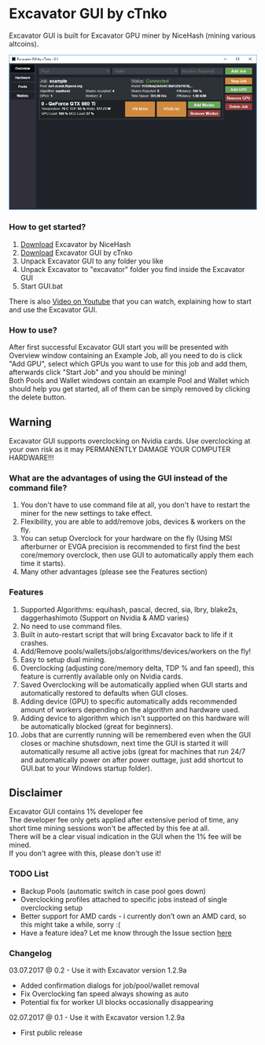# Excavator GUI by cTnko
Excavator GUI is built for Excavator GPU miner by NiceHash (mining various altcoins).

![Jobs Window](https://raw.githubusercontent.com/cTn-dev/Excavator-GUI/master/screenshots/jobs.png)

### How to get started?
1. [Download](https://github.com/nicehash/excavator/releases) Excavator by NiceHash
2. [Download](https://github.com/cTn-dev/Excavator-GUI/releases) Excavator GUI by cTnko
3. Unpack Excavator GUI to any folder you like
4. Unpack Excavator to "excavator" folder you find inside the Excavator GUI
5. Start GUI.bat

There is also [Video on Youtube](https://www.youtube.com/watch?v=vMeigyZYwPw) that you can watch, explaining how to start and use the Excavator GUI.

### How to use?
After first successful Excavator GUI start you will be presented with Overview window containing an Example Job, all you need to do is click "Add GPU", select which GPUs you want to use for this job and add them, afterwards click "Start Job" and you should be mining!<br />
Both Pools and Wallet windows contain an example Pool and Wallet which should help you get started, all of them can be simply removed by clicking the delete button.

## Warning
Excavator GUI supports overclocking on Nvidia cards. Use overclocking at your own risk as it may PERMANENTLY DAMAGE YOUR COMPUTER HARDWARE!!!

### What are the advantages of using the GUI instead of the command file?
1. You don't have to use command file at all, you don't have to restart the miner for the new settings to take effect.
2. Flexibility, you are able to add/remove jobs, devices & workers on the fly.
3. You can setup Overclock for your hardware on the fly (Using MSI afterburner or EVGA precision is recommended to first find the best core/memory overclock, then use GUI to automatically apply them each time it starts).
4. Many other advantages (please see the Features section)

### Features
1. Supported Algorithms: equihash, pascal, decred, sia, lbry, blake2s, daggerhashimoto (Support on Nvidia & AMD varies)
2. No need to use command files.
3. Built in auto-restart script that will bring Excavator back to life if it crashes.
4. Add/Remove pools/wallets/jobs/algorithms/devices/workers on the fly!
5. Easy to setup dual mining.
6. Overclocking (adjusting core/memory delta, TDP % and fan speed), this feature is currently available only on Nvidia cards.
7. Saved Overclocking will be automatically applied when GUI starts and automatically restored to defaults when GUI closes.
8. Adding device (GPU) to specific automatically adds recommended amount of workers depending on the algorithm and hardware used.
9. Adding device to algorithm which isn't supported on this hardware will be automatically blocked (great for beginners).
10. Jobs that are currently running will be remembered even when the GUI closes or machine shutsdown, next time the GUI is started it will automatically resume all active jobs (great for machines that run 24/7 and automatically power on after power outtage, just add shortcut to GUI.bat to your Windows startup folder).

## Disclaimer
Excavator GUI contains 1% developer fee<br />
The developer fee only gets applied after extensive period of time, any short time mining sessions won't be affected by this fee at all.<br />
There will be a clear visual indication in the GUI when the 1% fee will be mined.<br />
If you don't agree with this, please don't use it!<br />

### TODO List
- Backup Pools (automatic switch in case pool goes down)
- Overclocking profiles attached to specific jobs instead of single overclocking setup
- Better support for AMD cards - i currently don't own an AMD card, so this might take a while, sorry :(
- Have a feature idea? Let me know through the Issue section [here](https://github.com/cTn-dev/Excavator-GUI/issues)

### Changelog
03.07.2017 @ 0.2 - Use it with Excavator version 1.2.9a
- Added confirmation dialogs for job/pool/wallet removal
- Fix Overclocking fan speed always showing as auto
- Potential fix for worker UI blocks occasionally disappearing

02.07.2017 @ 0.1 - Use it with Excavator version 1.2.9a
- First public release
